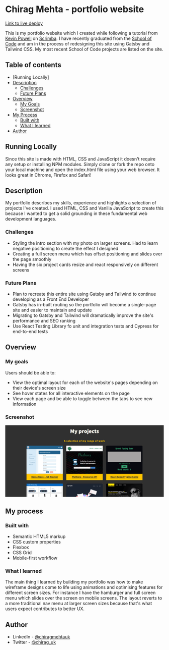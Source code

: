 # Chirag Mehta - portfolio website

[Link to live deploy](https://chirag-designs.netlify.app/)

This is my portfolio website which I created while following a tutorial from [Kevin Powell](https://www.kevinpowell.co/) on [Scrimba](https://scrimba.com/). I have recently graduated from the [School of Code](https://www.schoolofcode.co.uk/) and am in the process of redesigning this site using Gatsby and Tailwind CSS. My most recent School of Code projects are listed on the site.

## Table of contents

- [Running Locally]
- [Description](#description)
  - [Challenges](#challenges)
  - [Future Plans](#future-plans)
- [Overview](#overview)
  - [My Goals](#my-goals)
  - [Screenshot](#screenshot)
- [My Process](#my-process)
  - [Built with](#built-with)
  - [What I learned](#what-i-learned)
- [Author](#author)

## Running Locally

Since this site is made with HTML, CSS and JavaScript it doesn't require any setup or installing NPM modules. Simply clone or fork the repo onto your local machine and open the index.html file using your web browser. It looks great in Chrome, Firefox and Safari!

## Description

My portfolio describes my skills, experience and highlights a selection of projects I've created. I used HTML, CSS and Vanilla JavaScript to create this because I wanted to get a solid grounding in these fundamental web development languages.

### Challenges

- Styling the intro section with my photo on larger screens. Had to learn negative positioning to create the effect I designed
- Creating a full screen menu which has offset positioning and slides over the page smoothly
- Having the six project cards resize and react responsively on different screens

### Future Plans

- Plan to recreate this entire site using Gatsby and Tailwind to continue developing as a Front End Developer
- Gatsby has in-built routing so the portfolio will become a single-page site and easier to maintain and update
- Migrating to Gatsby and Tailwind will dramatically improve the site's performance and SEO ranking 
- Use React Testing Library fo unit and integration tests and Cypress for end-to-end tests

## Overview

### My goals

Users should be able to:

- View the optimal layout for each of the website's pages depending on their device's screen size
- See hover states for all interactive elements on the page
- View each page and be able to toggle between the tabs to see new information

### Screenshot

![Screenshot of portfolio site](img/portfolio_screenshot.png)

## My process

### Built with

- Semantic HTML5 markup
- CSS custom properties
- Flexbox
- CSS Grid
- Mobile-first workflow

### What I learned

The main thing I learned by building my portfolio was how to make wireframe designs come to life using animations and optimising features for different screen sizes. For instance I have the hamburger and full screen menu which slides over the screen on mobile screens. The layout reverts to a more traditional nav menu at larger screen sizes because that's what users expect contributes to better UX.

## Author

- LinkedIn - [@chiragmehtauk](https://www.linkedin.com/in/chiragmehtauk/)
- Twitter - [@chirag_uk](https://twitter.com/chirag_uk)